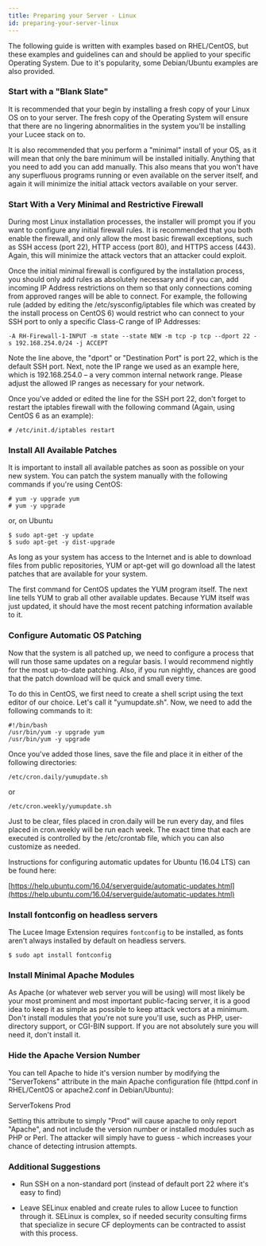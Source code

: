 ```yaml
---
title: Preparing your Server - Linux
id: preparing-your-server-linux
---
```


The following guide is written with examples based on RHEL/CentOS, but these examples and guidelines can and should be applied to your specific Operating System. Due to it's popularity, some Debian/Ubuntu examples are also provided.

### Start with a "Blank Slate" ###

It is recommended that your begin by installing a fresh copy of your Linux OS on to your server. The fresh copy of the Operating System will ensure that there are no lingering abnormalities in the system you'll be installing your Lucee stack on to.

It is also recommended that you perform a "minimal" install of your OS, as it will mean that only the bare minimum will be installed initially. Anything that you need to add you can add manually. This also means that you won't have any superfluous programs running or even available on the server itself, and again it will minimize the initial attack vectors available on your server.

### Start With a Very Minimal and Restrictive Firewall ###

During most Linux installation processes, the installer will prompt you if you want to configure any initial firewall rules. It is recommended that you both enable the firewall, and only allow the most basic firewall exceptions, such as SSH access (port 22), HTTP access (port 80), and HTTPS access (443). Again, this will minimize the attack vectors that an attacker could exploit.

Once the initial minimal firewall is configured by the installation process, you should only add rules as absolutely necessary and if you can, add incoming IP Address restrictions on them so that only connections coming from approved ranges will be able to connect. For example, the following rule (added by editing the /etc/sysconfig/iptables file which was created by the install process on CentOS 6) would restrict who can connect to your SSH port to only a specific Class-C range of IP Addresses:

	-A RH-Firewall-1-INPUT -m state --state NEW -m tcp -p tcp --dport 22 -s 192.168.254.0/24 -j ACCEPT

Note the line above, the "dport" or "Destination Port" is port 22, which is the default SSH port. Next, note the IP range we used as an example here, which is 192.168.254.0 – a very common internal network range. Please adjust the allowed IP ranges as necessary for your network.

Once you've added or edited the line for the SSH port 22, don't forget to restart the iptables firewall with the following command (Again, using CentOS 6 as an example):

	# /etc/init.d/iptables restart

### Install All Available Patches ###

It is important to install all available patches as soon as possible on your new system. You can patch the system manually with the following commands if you're using CentOS:

	# yum -y upgrade yum
	# yum -y upgrade

or, on Ubuntu

	$ sudo apt-get -y update
	$ sudo apt-get -y dist-upgrade

As long as your system has access to the Internet and is able to download files from public repositories, YUM or apt-get will go download all the latest patches that are available for your system.

The first command for CentOS updates the YUM program itself. The next line tells YUM to grab all other available updates. Because YUM itself was just updated, it should have the most recent patching information available to it.

### Configure Automatic OS Patching ###

Now that the system is all patched up, we need to configure a process that will run those same updates on a regular basis. I would recommend nightly for the most up-to-date patching. Also, if you run nightly, chances are good that the patch download will be quick and small every time.

To do this in CentOS, we first need to create a shell script using the text editor of our choice. Let's call it "yumupdate.sh". Now, we need to add the following commands to it:

	#!/bin/bash
	/usr/bin/yum -y upgrade yum
	/usr/bin/yum -y upgrade

Once you've added those lines, save the file and place it in either of the following directories:

	/etc/cron.daily/yumupdate.sh

or

	/etc/cron.weekly/yumupdate.sh

Just to be clear, files placed in cron.daily will be run every day, and files placed in cron.weekly will be run each week. The exact time that each are executed is controlled by the /etc/crontab file, which you can also customize as needed.

Instructions for configuring automatic updates for Ubuntu (16.04 LTS) can be found here:

[https://help.ubuntu.com/16.04/serverguide/automatic-updates.html](https://help.ubuntu.com/16.04/serverguide/automatic-updates.html)

### Install fontconfig on headless servers ###

The Lucee Image Extension requires `fontconfig` to be installed, as fonts aren't always installed by default on headless servers.

	$ sudo apt install fontconfig

### Install Minimal Apache Modules ###

As Apache (or whatever web server you will be using) will most likely be your most prominent and most important public-facing server, it is a good idea to keep it as simple as possible to keep attack vectors at a minimum. Don't install modules that you're not sure you'll use, such as PHP, user-directory support, or CGI-BIN support. If you are not absolutely sure you will need it, don't install it.

### Hide the Apache Version Number ###

You can tell Apache to hide it's version number by modifying the "ServerTokens" attribute in the main Apache configuration file (httpd.conf in RHEL/CentOS or apache2.conf in Debian/Ubuntu):

ServerTokens Prod

Setting this attribute to simply "Prod" will cause apache to only report "Apache", and not include the version number or installed modules such as PHP or Perl. The attacker will simply have to guess - which increases your chance of detecting intrusion attempts.

### Additional Suggestions ###

* Run SSH on a non-standard port (instead of default port 22 where it's easy to find)

* Leave SELinux enabled and create rules to allow Lucee to function through it. SELinux is complex, so if needed security consulting firms that specialize in secure CF deployments can be contracted to assist with this process.
